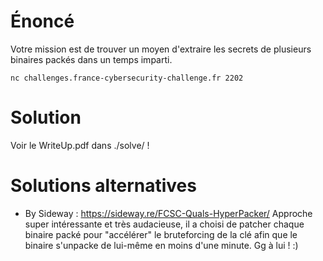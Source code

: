 # Énoncé

Votre mission est de trouver un moyen d'extraire les secrets de plusieurs binaires packés dans un temps imparti.

`nc challenges.france-cybersecurity-challenge.fr 2202`


# Solution 

Voir le WriteUp.pdf dans ./solve/ !


# Solutions alternatives 

- By Sideway : https://sideway.re/FCSC-Quals-HyperPacker/
Approche super intéressante et très audacieuse, il a choisi de patcher chaque binaire packé pour "accélérer" le bruteforcing de la clé afin que le binaire s'unpacke de lui-même en moins d'une minute. Gg à lui ! :)
